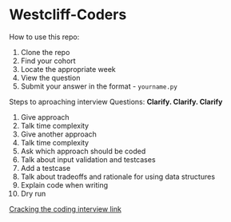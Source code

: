 # Westcliff-Coders

How to use this repo:

1. Clone the repo
2. Find your cohort
3. Locate the appropriate week
4. View the question
5. Submit your answer in the format - `yourname.py`

Steps to aproaching interview Questions:
**Clarify. Clarify. Clarify**
1. Give approach
2. Talk time complexity
3. Give another approach
4. Talk time complexity
5. Ask which approach should be coded
6. Talk about input validation and testcases
7. Add a testcase
8. Talk about tradeoffs and rationale for using data structures
9. Explain code when writing
10. Dry run

[Cracking the coding interview link](https://drive.google.com/file/d/1NNTDXye_SygAtS68-abCR4tyyxIZq81_/view?usp=sharing)